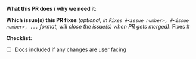 <!--  Thanks for sending a pull request! Here are some tips for you:
1. If this is your first time, check our contributor guidelines: https://www.kubeflow.org/docs/about/contributing
2. To know more about Training Operator, check the developer guide:
    https://github.com/jazzsir/training-operator/blob/master/docs/development/developer_guide.md
3. If you want *faster* PR reviews, check how: https://git.k8s.io/community/contributors/guide/pull-requests.md#best-practices-for-faster-reviews
-->

**What this PR does / why we need it**:

**Which issue(s) this PR fixes** _(optional, in `Fixes #<issue number>, #<issue number>, ...` format, will close the issue(s) when PR gets merged)_:
Fixes #

**Checklist:**

- [ ] [Docs](https://www.kubeflow.org/docs/components/training/) included if any changes are user facing
